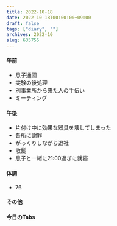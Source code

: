 ```yaml
---
title: 2022-10-18
date: 2022-10-18T00:00:00+09:00
draft: false
tags: ["diary", ""]
archives: 2022-10
slug: 635755
---
```

#### 午前
- 息子通園
- 実験の後処理
- 別事業所から来た人の手伝い
- ミーティング
#### 午後
- 片付け中に効果な器具を壊してしまった
- 各所に謝罪
- がっくりしながら退社
- 散髪
- 息子と一緒に21:00過ぎに就寝
#### 体調
- 76
#### その他
#### 今日のTabs